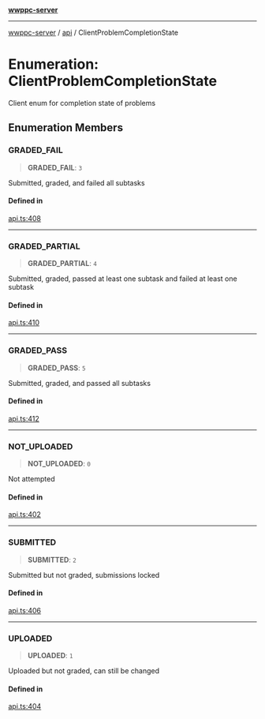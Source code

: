 [**wwppc-server**](../../README.md)

***

[wwppc-server](../../modules.md) / [api](../README.md) / ClientProblemCompletionState

# Enumeration: ClientProblemCompletionState

Client enum for completion state of problems

## Enumeration Members

### GRADED\_FAIL

> **GRADED\_FAIL**: `3`

Submitted, graded, and failed all subtasks

#### Defined in

[api.ts:408](https://github.com/WWPPC/WWPPC-server/blob/893fab4901e205d136b5570c7c0b518b74b2e9d9/src/api.ts#L408)

***

### GRADED\_PARTIAL

> **GRADED\_PARTIAL**: `4`

Submitted, graded, passed at least one subtask and failed at least one subtask

#### Defined in

[api.ts:410](https://github.com/WWPPC/WWPPC-server/blob/893fab4901e205d136b5570c7c0b518b74b2e9d9/src/api.ts#L410)

***

### GRADED\_PASS

> **GRADED\_PASS**: `5`

Submitted, graded, and passed all subtasks

#### Defined in

[api.ts:412](https://github.com/WWPPC/WWPPC-server/blob/893fab4901e205d136b5570c7c0b518b74b2e9d9/src/api.ts#L412)

***

### NOT\_UPLOADED

> **NOT\_UPLOADED**: `0`

Not attempted

#### Defined in

[api.ts:402](https://github.com/WWPPC/WWPPC-server/blob/893fab4901e205d136b5570c7c0b518b74b2e9d9/src/api.ts#L402)

***

### SUBMITTED

> **SUBMITTED**: `2`

Submitted but not graded, submissions locked

#### Defined in

[api.ts:406](https://github.com/WWPPC/WWPPC-server/blob/893fab4901e205d136b5570c7c0b518b74b2e9d9/src/api.ts#L406)

***

### UPLOADED

> **UPLOADED**: `1`

Uploaded but not graded, can still be changed

#### Defined in

[api.ts:404](https://github.com/WWPPC/WWPPC-server/blob/893fab4901e205d136b5570c7c0b518b74b2e9d9/src/api.ts#L404)
